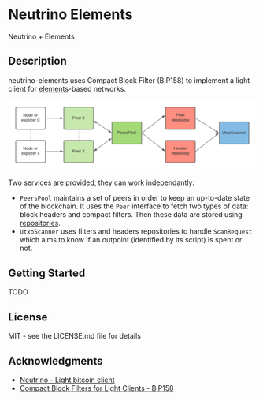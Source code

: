 # Neutrino Elements

Neutrino + Elements

## Description

neutrino-elements uses Compact Block Filter (BIP158) to implement a light client for [elements](https://elementsproject.org/)-based networks.

![architecture diagram](diagram.png)

Two services are provided, they can work independantly:
- `PeersPool` maintains a set of peers in order to keep an up-to-date state of the blockchain. It uses the `Peer` interface to fetch two types of data: block headers and compact filters. Then these data are stored using [repositories](https://deviq.com/design-patterns/repository-pattern).
- `UtxoScanner` uses filters and headers repositories to handle `ScanRequest` which aims to know if an outpoint (identified by its script) is spent or not. 

## Getting Started

TODO

## License

MIT - see the LICENSE.md file for details

## Acknowledgments

* [Neutrino - Light bitcoin client](https://github.com/lightninglabs/neutrino)
* [Compact Block Filters for Light Clients - BIP158](https://gist.github.com/PurpleBooth/109311bb0361f32d87a2)
